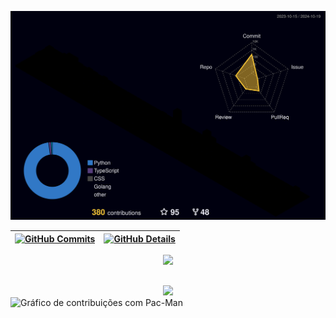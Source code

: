 


  ![Status](./profile-3d-contrib/profile-night-rainbow.svg)
  

  
 | [![GitHub Commits](http://github-profile-summary-cards.vercel.app/api/cards/productive-time?username=itallominatti&theme=dracula&utcOffset=-3)](https://github.com/vn7n24fzkq/github-profile-summary-cards) | [![GitHub Details](http://github-profile-summary-cards.vercel.app/api/cards/profile-details?username=itallominatti&theme=dracula)](https://github.com/vn7n24fzkq/github-profile-summary-cards) |  
 | ----------- | ----------- |


 
  <div align="center" >
<a href="https://skillicons.dev"   >
  <img src="https://skillicons.dev/icons?i=git,vscode,javascript,typescript,css,html,react,next,tailwind,sass,nodejs,express,nest,vue,docker,figma,github,jest,materialui,linux,postman,styledcomponents,vercel,golang,vite,bootstrap,mongodb,postgres,python,linkedin,instagram,django,flask,fastapi,redis,rabbitmq,aws,azure,gcp,docker,kubernetes,angular" />
</a>
  <br />

  </div>

 
##
   <div align="center" >
     <img src="https://github-profile-trophy.vercel.app/?username=itallominatti&theme=dracula&column=6&theme=dracula&margin-w=15&margin-h=15"/>
  </div>

  <picture>
<source media="(prefers-color-scheme: dark)"
          srcset="https://raw.githubusercontent.com/[USERNAME]/[USERNAME]/output/pacman-contribution-graph-dark.svg">
<source media="(prefers-color-scheme: light)"
          srcset="https://raw.githubusercontent.com/[USERNAME]/[USERNAME]/output/pacman-contribution-graph.svg">
<img alt="Gráfico de contribuições com Pac-Man" src="https://raw.githubusercontent.com/[USERNAME]/[USERNAME]/output/pacman-contribution-graph.svg">
</picture>
  
 






 
  
  

  



